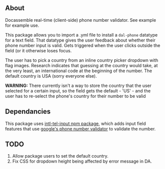 ## About

Docassemble real-time (client-side) phone number validator.
See example for example use.

This package allows you to import a .yml file to install a `dal-phone`
datatype for a text field. That datatype gives the user feedback about
whether their phone number input is valid. Gets triggered when the user
clicks outside the field (or it otherwise loses focus.

The user has to pick a country from an inline country picker
dropdown with flag images. Research indicates that guessing at the
country would take, at the very least, an international code at the
beginning of the number. The default country is USA
(sorry everyone else).

**WARNING:** There currently isn't a way to store the country that the
user selected for a certain input, so the field gets the default -
'US' - and the user has to re-select the phone's country for their
number to be valid

## Dependancies

This package uses
[intl-tel-input npm package](https://www.npmjs.com/package/intl-tel-input),
which adds input field features that use
[google's phone number validator](https://www.npmjs.com/package/google-libphonenumber) to validate the number.

## TODO

1. Allow package users to set the default country.
1. Fix CSS for dropdown height being affected by error message in DA.
